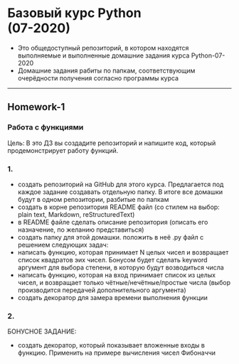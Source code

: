 
# Базовый курс Python<br>(07-2020)
- Это общедоступный репозиторий, в котором находятся выполняемые и выполненные домашние задания курса Python-07-2020<br>
- Домашние задания рабиты по папкам, соответствующим очерёдности получения согласно программы курса
---
## Homework-1

### Работа с функциями
Цель: В это ДЗ вы создадите репозиторий и напишите код, который продемонстрирует работу функций.
### 1.
- создать репозиторий на GitHub для этого курса. Предлагается под каждое задание создавать отдельную папку. В итоге все домашки будут в одном репозитории, разбитые по папкам
- создать в корне репозитория README файл (со стилем на выбор: plain text, Markdown, reStructuredText)
- в README файле сделать описание репозитория (описать его назначение, по желанию представиться)
- создать папку для этой домашки. положить в неё .py файл с решением следующих задач:
- написать функцию, которая принимает N целых чисел и возвращает список квадратов эих чисел. Бонусом будет сделать keyword аргумент для выбора степени, в которую будут возводиться числа
- написать функцию, которая на вход принимает список из целых чисел, и возвращает только чётные/нечётные/простые числа (выбор производится передачей дополнительного аргумента)
- создать декоратор для замера времени выполнения функции
### 2.
БОНУСНОЕ ЗАДАНИЕ:<br>

- создать декоратор, который показывает вложенные входы в функцию. Применить на примере вычисления чисел Фибоначчи